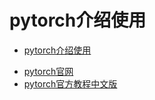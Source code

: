 # pytorch介绍使用

<!-- TOC -->

- [pytorch介绍使用](#pytorch%e4%bb%8b%e7%bb%8d%e4%bd%bf%e7%94%a8)

<!-- /TOC -->

- [pytorch官网](https://pytorch.org/)
- [pytorch官方教程中文版](http://pytorch123.com/)
